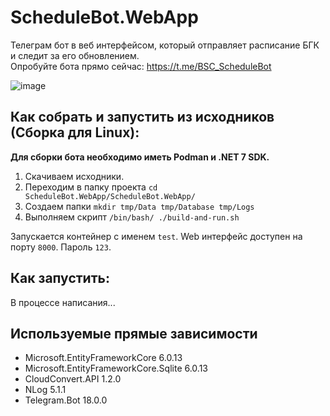 # ScheduleBot.WebApp
Телеграм бот в веб интерфейсом, который отправляет расписание БГК и следит за его обновлением.  
Опробуйте бота прямо сейчас: https://t.me/BSC_ScheduleBot

![image](https://user-images.githubusercontent.com/109409226/220381400-ccd9e399-e9f1-4ffb-b2b4-1dcf38232747.png)

## Как собрать и запустить из исходников (Сборка для Linux):
__Для сборки бота необходимо иметь Podman и .NET 7 SDK.__
1. Скачиваем исходники.
2. Переходим в папку проекта `cd ScheduleBot.WebApp/ScheduleBot.WebApp/`
3. Создаем папки `mkdir tmp/Data tmp/Database tmp/Logs`
4. Выполняем скрипт `/bin/bash/ ./build-and-run.sh`  

Запускается контейнер с именем `test`. Web интерфейс доступен на порту `8000`. Пароль `123`.

## Как запустить:
В процессе написания...

## Используемые прямые зависимости
- Microsoft.EntityFrameworkCore 6.0.13
- Microsoft.EntityFrameworkCore.Sqlite 6.0.13
- CloudConvert.API 1.2.0
- NLog 5.1.1
- Telegram.Bot 18.0.0
